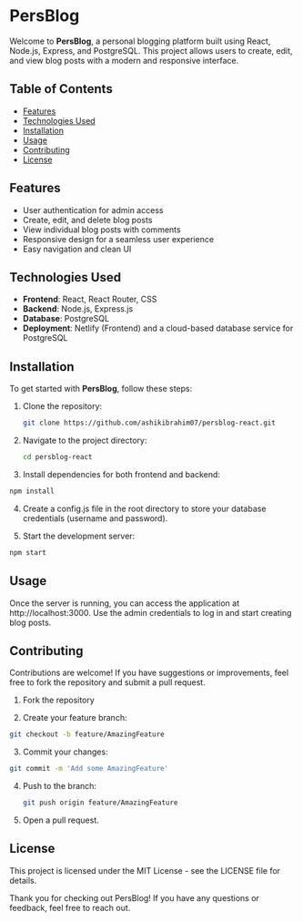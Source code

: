 # PersBlog

Welcome to **PersBlog**, a personal blogging platform built using React, Node.js, Express, and PostgreSQL. This project allows users to create, edit, and view blog posts with a modern and responsive interface.

## Table of Contents

- [Features](#features)
- [Technologies Used](#technologies-used)
- [Installation](#installation)
- [Usage](#usage)
- [Contributing](#contributing)
- [License](#license)

## Features

- User authentication for admin access
- Create, edit, and delete blog posts
- View individual blog posts with comments
- Responsive design for a seamless user experience
- Easy navigation and clean UI

## Technologies Used

- **Frontend**: React, React Router, CSS
- **Backend**: Node.js, Express.js
- **Database**: PostgreSQL
- **Deployment**: Netlify (Frontend) and a cloud-based database service for PostgreSQL

## Installation

To get started with **PersBlog**, follow these steps:

1. Clone the repository:

   ```bash
   git clone https://github.com/ashikibrahim07/persblog-react.git
    ```

2. Navigate to the project directory:
   ```bash
   cd persblog-react
   ```
3. Install dependencies for both frontend and backend:
  ```bash
  npm install
  ```
4. Create a config.js file in the root directory to store your database credentials (username and password).

5. Start the development server:
  ```bash
  npm start
  ```

## Usage
Once the server is running, you can access the application at http://localhost:3000. Use the admin credentials to log in and start creating blog posts.

## Contributing
Contributions are welcome! If you have suggestions or improvements, feel free to fork the repository and submit a pull request.

1. Fork the repository

2. Create your feature branch:

  ```bash
  git checkout -b feature/AmazingFeature
  ```
3. Commit your changes:
  ```bash
  git commit -m 'Add some AmazingFeature'
  ```
4. Push to the branch:
   ```bash
   git push origin feature/AmazingFeature
    ```
5. Open a pull request.

## License

This project is licensed under the MIT License - see the LICENSE file for details.

Thank you for checking out PersBlog! If you have any questions or feedback, feel free to reach out.












